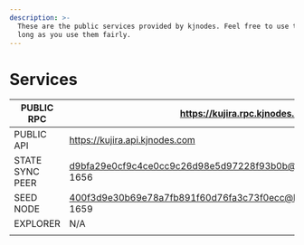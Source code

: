 ```yaml
---
description: >-
  These are the public services provided by kjnodes. Feel free to use them as
  long as you use them fairly.
---
```


# Services

| PUBLIC RPC      | &#xD;https://kujira.rpc.kjnodes.com                                   |
| --------------- | --------------------------------------------------------------------- |
| PUBLIC API      | https://kujira.api.kjnodes.com                                        |
| STATE SYNC PEER | d9bfa29e0cf9c4ce0cc9c26d98e5d97228f93b0b@kujira.rpc.kjnodes.com:kaiyo-1656 |
| SEED NODE       | 400f3d9e30b69e78a7fb891f60d76fa3c73f0ecc@kujira.rpc.kjnodes.com:kaiyo-1659                                                                   |
| EXPLORER        | N/A                                                                   |
|                 |                                                                       |
